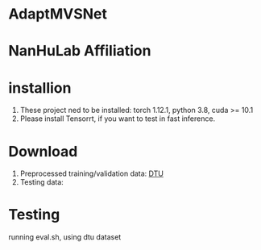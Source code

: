 # AdaptMVSNet

# NanHuLab Affiliation

# installion 
1. These project ned to be installed: torch 1.12.1, python 3.8, cuda >= 10.1
2. Please install Tensorrt, if you want to test in fast inference. 

# Download 
1. Preprocessed training/validation data: [DTU](https://drive.google.com/file/d/1eDjh-_bxKKnEuz5h-HXS7EDJn59clx6V/view)
2. Testing data: 

# Testing 
running eval.sh, using dtu dataset 
